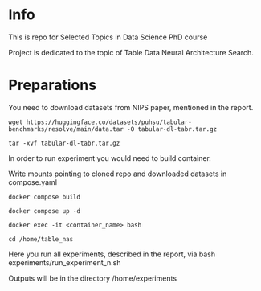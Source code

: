 
# Info

This is repo for Selected Topics in Data Science PhD course

Project is dedicated to the topic of Table Data Neural Architecture Search.

# Preparations

You need to download datasets from NIPS paper, mentioned in the report. 


`wget https://huggingface.co/datasets/puhsu/tabular-benchmarks/resolve/main/data.tar -O tabular-dl-tabr.tar.gz`

`tar -xvf tabular-dl-tabr.tar.gz`


In order to run experiment you would need to build container.

Write mounts pointing to cloned repo and downloaded datasets in compose.yaml 

`docker compose build`

`docker compose up -d`

`docker exec -it <container_name> bash`

`cd /home/table_nas`

Here you run all experiments, described in the report, via bash experiments/run_experiment_n.sh

Outputs will be in the directory /home/experiments

